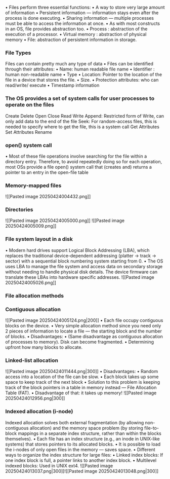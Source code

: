 • Files perform three essential functions: 
	• A way to store very large amount of information 
	• Persistent information — information stays even after the process is done executing. 
	• Sharing information — multiple processes must be able to access the information at once. 
• As with most constructs in an OS, file provides abstraction too. 
	• Process : abstraction of the execution of a processor. 
	• Virtual memory : abstraction of physical memory 
	• File: abstraction of persistent information in storage.

### File Types
Files can contain pretty much any type of data
	• Files can be identified through their attributes: 
	• Name: human readable file name 
	• Identifier : human non-readable name 
	• Type 
	• Location: Pointer to the location of the file in a device that stores the file. 
	• Size. 
	• Protection attributes: who can read/write/ execute 
	• Timestamp information
### The OS provides a set of system calls for user processes to operate on the files
Create
Delete
Open
Close
Read
Write
Append: Restricted form of Write, can only add data to the end of the file
Seek: For random-access files, this is needed to specify where to get the file, this is a system call
Get Attributes
Set Attributes
Rename
### open() system call
• Most of these file operations involve searching for the file within a directory entry. Therefore, to avoid repeatedly doing so for each operation, most OSs provide a file open() system call that (creates and) returns a pointer to an entry in the open-file table
### Memory-mapped files
![[Pasted image 20250424004432.png]]
### Directories
![[Pasted image 20250424005000.png]]
![[Pasted image 20250424005009.png]]
### File system layout in a disk
• Modern hard drives support Logical Block Addressing (LBA), which replaces the traditional device-dependent addressing (platter → track → sector) with a sequential block numbering system starting from 0. 
• The OS uses LBA to manage the file system and access data on secondary storage without needing to handle physical disk details. The device firmware can translate these LBAs into hardware specific addresses.
![[Pasted image 20250424005026.png]]
### File allocation methods
### Contiguous allocation
![[Pasted image 20250424005124.png|200]]
• Each file occupy contiguous blocks on the device. 
• Very simple allocation method since you need only 2 pieces of information to locate a file — the starting block and the number of blocks. 
• Disadvantages: 
	• (Same disadvantage as contiguous allocation of processes to memory). Disk can become fragmented. 
	• Determining upfront how many blocks to allocate.
### Linked-list allocation
![[Pasted image 20250424011444.png|300]]
• Disadvantages:
• Random access into a location of the file can be slow.
• Each block takes up some space to keep track of the next block
• Solution to this problem is keeping track of the block pointers in a table in memory instead — File Allocation Table (FAT). • Disadvantage of that: it takes up memory!
![[Pasted image 20250424012956.png|300]]
### Indexed allocation (i-node)
Indexed allocation solves both external fragmentation (by allowing non-contiguous allocation) and the memory space problem (by storing file-to-block mappings in a separate index structure, rather than within the blocks themselves).
• Each file has an index structure (e.g., an inode in UNIX-like systems) that stores pointers to its allocated blocks. • It is possible to load the i-nodes of only open files in the memory — saves space. • Different ways to organize the index structure for large files: • Linked index blocks: If one index block is full, a pointer links to another index block. • Multilevel indexed blocks: Used in UNIX ext4.
![[Pasted image 20250424013037.png|300]]![[Pasted image 20250424013048.png|300]]